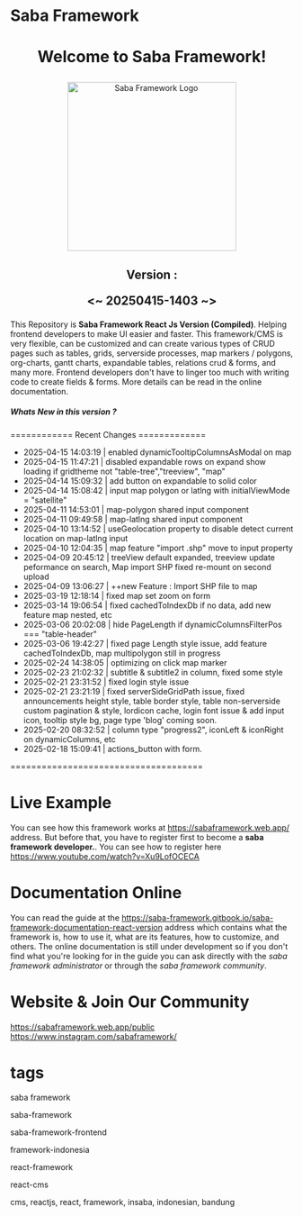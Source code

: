 <h1>Saba Framework</h1>

# <p align="center">Welcome to Saba Framework!</p>

<p align="center"><img src="https://res.cloudinary.com/insaba/image/upload/v1700625287/saba_framework/logo_saba_framework_gqw72y.png" alt="Saba Framework Logo" width="300"></p>

## <p align="center">Version : </p><p align="center"><~ 20250415-1403 ~></p>

This Repository is **Saba Framework React Js Version (Compiled)**. Helping frontend developers to make UI easier and faster. This framework/CMS is very flexible, can be customized and can create various types of CRUD pages such as tables, grids, serverside processes, map markers / polygons, org-charts, gantt charts, expandable tables, relations crud & forms, and many more. Frontend developers don't have to linger too much with writing code to create fields & forms. More details can be read in the online documentation.

##### Whats New in this version ?

============ Recent Changes =============

- 2025-04-15 14:03:19 | enabled dynamicTooltipColumnsAsModal on map
- 2025-04-15 11:47:21 | disabled expandable rows on expand show loading if gridtheme not "table-tree","treeview", "map"
- 2025-04-14 15:09:32 | add button on expandable to solid color
- 2025-04-14 15:08:42 | input map polygon or latlng with initialViewMode = "satellite"
- 2025-04-11 14:53:01 | map-polygon shared input component
- 2025-04-11 09:49:58 | map-latlng shared input component
- 2025-04-10 13:14:52 | useGeolocation property to disable detect current location on map-latlng input
- 2025-04-10 12:04:35 | map feature  "import .shp" move to input property
- 2025-04-09 20:45:12 | treeView default expanded, treeview update peformance on search, Map import SHP fixed re-mount on second upload
- 2025-04-09 13:06:27 | ++new Feature : Import SHP file to map
- 2025-03-19 12:18:14 | fixed map set zoom on form
- 2025-03-14 19:06:54 | fixed cachedToIndexDb if no data, add new feature map nested, etc
- 2025-03-06 20:02:08 | hide PageLength if dynamicColumnsFilterPos ===  "table-header"
- 2025-03-06 19:42:27 | fixed page Length style issue, add feature cachedToIndexDb, map multipolygon still in progress
- 2025-02-24 14:38:05 | optimizing on click map marker
- 2025-02-23 21:02:32 | subtitle & subtitle2 in column, fixed some style
- 2025-02-21 23:31:52 | fixed login style issue
- 2025-02-21 23:21:19 | fixed serverSideGridPath issue, fixed announcements height style, table border style, table non-serverside custom pagination & style, lordicon cache, login font issue & add input icon, tooltip style bg, page type 'blog' coming soon.
- 2025-02-20 08:32:52 | column type "progress2", iconLeft & iconRight on dynamicColumns, etc
- 2025-02-18 15:09:41 | actions_button with form.

=====================================

# Live Example

You can see how this framework works at https://sabaframework.web.app/ address. But before that, you have to register first to become a **saba framework developer.**. You can see how to register here https://www.youtube.com/watch?v=Xu9LofOCECA

# Documentation Online

You can read the guide at the https://saba-framework.gitbook.io/saba-framework-documentation-react-version address which contains what the framework is, how to use it, what are its features, how to customize, and others. The online documentation is still under development so if you don't find what you're looking for in the guide you can ask directly with the _saba framework administrator_ or through the _saba framework community_.

# Website & Join Our Community

https://sabaframework.web.app/public
https://www.instagram.com/sabaframework/

# tags

<p>saba framework</p>
<p>saba-framework</p>
<p>saba-framework-frontend</p>
<p>framework-indonesia</p>
<p>react-framework</p>
<p>react-cms</p>
<p>cms, reactjs, react, framework, insaba, indonesian, bandung</p>
